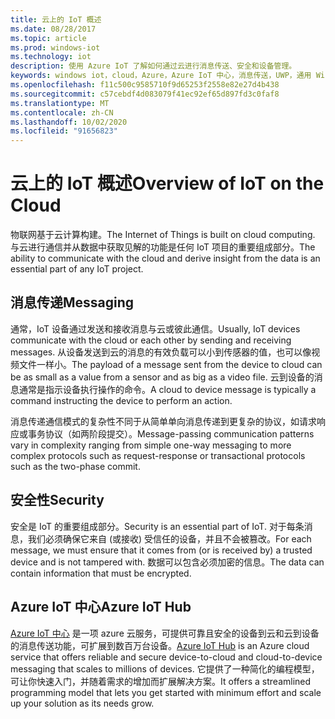 ```yaml
---
title: 云上的 IoT 概述
ms.date: 08/28/2017
ms.topic: article
ms.prod: windows-iot
ms.technology: iot
description: 使用 Azure IoT 了解如何通过云进行消息传送、安全和设备管理。
keywords: windows iot，cloud，Azure，Azure IoT 中心，消息传送，UWP，通用 Windows 平台
ms.openlocfilehash: f11c500c9585710f9d65253f2558e82e27d4b438
ms.sourcegitcommit: c57cebdf4d083079f41ec92ef65d897fd3c0faf8
ms.translationtype: MT
ms.contentlocale: zh-CN
ms.lasthandoff: 10/02/2020
ms.locfileid: "91656823"
---
```

# <a name="overview-of-iot-on-the-cloud"></a><span data-ttu-id="68213-104">云上的 IoT 概述</span><span class="sxs-lookup"><span data-stu-id="68213-104">Overview of IoT on the Cloud</span></span>

<span data-ttu-id="68213-105">物联网基于云计算构建。</span><span class="sxs-lookup"><span data-stu-id="68213-105">The Internet of Things is built on cloud computing.</span></span> <span data-ttu-id="68213-106">与云进行通信并从数据中获取见解的功能是任何 IoT 项目的重要组成部分。</span><span class="sxs-lookup"><span data-stu-id="68213-106">The ability to communicate with the cloud and derive insight from the data is an essential part of any IoT project.</span></span>

## <a name="messaging"></a><span data-ttu-id="68213-107">消息传递</span><span class="sxs-lookup"><span data-stu-id="68213-107">Messaging</span></span>

<span data-ttu-id="68213-108">通常，IoT 设备通过发送和接收消息与云或彼此通信。</span><span class="sxs-lookup"><span data-stu-id="68213-108">Usually, IoT devices communicate with the cloud or each other by sending and receiving messages.</span></span> <span data-ttu-id="68213-109">从设备发送到云的消息的有效负载可以小到传感器的值，也可以像视频文件一样小。</span><span class="sxs-lookup"><span data-stu-id="68213-109">The payload of a message sent from the device to cloud can be as small as a value from a sensor and as big as a video file.</span></span> <span data-ttu-id="68213-110">云到设备的消息通常是指示设备执行操作的命令。</span><span class="sxs-lookup"><span data-stu-id="68213-110">A cloud to device message is typically a command instructing the device to perform an action.</span></span>


<span data-ttu-id="68213-111">消息传递通信模式的复杂性不同于从简单单向消息传递到更复杂的协议，如请求响应或事务协议（如两阶段提交）。</span><span class="sxs-lookup"><span data-stu-id="68213-111">Message-passing communication patterns vary in complexity ranging from simple one-way messaging to more complex protocols such as request-response or transactional protocols such as the two-phase commit.</span></span>

## <a name="security"></a><span data-ttu-id="68213-112">安全性</span><span class="sxs-lookup"><span data-stu-id="68213-112">Security</span></span>

<span data-ttu-id="68213-113">安全是 IoT 的重要组成部分。</span><span class="sxs-lookup"><span data-stu-id="68213-113">Security is an essential part of IoT.</span></span> <span data-ttu-id="68213-114">对于每条消息，我们必须确保它来自 (或接收) 受信任的设备，并且不会被篡改。</span><span class="sxs-lookup"><span data-stu-id="68213-114">For each message, we must ensure that it comes from (or is received by) a trusted device and is not tampered with.</span></span> <span data-ttu-id="68213-115">数据可以包含必须加密的信息。</span><span class="sxs-lookup"><span data-stu-id="68213-115">The data can contain information that must be encrypted.</span></span>

## <a name="azure-iot-hub"></a><span data-ttu-id="68213-116">Azure IoT 中心</span><span class="sxs-lookup"><span data-stu-id="68213-116">Azure IoT Hub</span></span>

<span data-ttu-id="68213-117">[Azure IoT 中心](https://azure.microsoft.com/services/iot-hub/) 是一项 azure 云服务，可提供可靠且安全的设备到云和云到设备的消息传送功能，可扩展到数百万台设备。</span><span class="sxs-lookup"><span data-stu-id="68213-117">[Azure IoT Hub](https://azure.microsoft.com/services/iot-hub/) is an Azure cloud service that offers reliable and secure device-to-cloud and cloud-to-device messaging that scales to millions of devices.</span></span> <span data-ttu-id="68213-118">它提供了一种简化的编程模型，可让你快速入门，并随着需求的增加而扩展解决方案。</span><span class="sxs-lookup"><span data-stu-id="68213-118">It offers a streamlined programming model that lets you get started with minimum effort and scale up your solution as its needs grow.</span></span>

